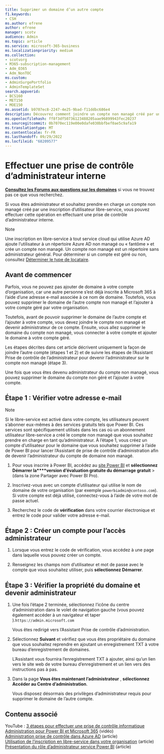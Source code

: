 ```yaml
---
title: Supprimer un domaine d’un autre compte
f1.keywords:
- CSH
ms.author: efrene
author: efrene
manager: scotv
audience: Admin
ms.topic: article
ms.service: microsoft-365-business
ms.localizationpriority: medium
ms.collection:
- scotvorg
- M365-subscription-management
- Adm_O365
- Adm_NonTOC
ms.custom:
- AdminSurgePortfolio
- AdminTemplateSet
search.appverid:
- BCS160
- MET150
- MOE150
ms.assetid: b9707ec8-2247-4e25-9bad-f11ddbc686e4
description: Découvrez comment joindre un compte non managé créé par une inscription d’utilisateur libre-service dans Microsoft 365.
ms.openlocfilehash: ff8f3df50736123488205aae96899943fec20237
ms.sourcegitcommit: 0b7070ec119e00e0dafe030bbfbef0ae5c9afa19
ms.translationtype: MT
ms.contentlocale: fr-FR
ms.lasthandoff: 09/29/2022
ms.locfileid: "68209577"
---
```

# <a name="perform-an-internal-admin-takeover"></a>Effectuer une prise de contrôle d’administrateur interne

 **[Consultez les Forums aux questions sur les domaines](../setup/domains-faq.yml)** si vous ne trouvez pas ce que vous recherchez.

Si vous êtes administrateur et souhaitez prendre en charge un compte non managé créé par une inscription d’utilisateur libre-service, vous pouvez effectuer cette opération en effectuant une prise de contrôle d’administrateur interne.

> [!NOTE]
> Une inscription en libre-service à tout service cloud qui utilise Azure AD ajoute l’utilisateur à un répertoire Azure AD non managé ou « fantôme » et crée un compte non managé. Un compte non managé est un répertoire sans administrateur général. Pour déterminer si un compte est géré ou non, consultez [Déterminer le type de locataire](/power-platform/admin/powerapps-gdpr-dsr-guide-systemlogs#determining-tenant-type). 
  
## <a name="before-you-begin"></a>Avant de commencer

Parfois, vous ne pouvez pas ajouter de domaine à votre compte d’organisation, car une autre personne s’est déjà inscrite à Microsoft 365 à l’aide d’une adresse e-mail associée à ce nom de domaine. Toutefois, vous pouvez supprimer le domaine de l’autre compte non managé et l’ajouter à votre compte géré par votre organisation.

Toutefois, avant de pouvoir supprimer le domaine de l’autre compte et l’ajouter à votre compte, vous devez joindre le compte non managé et devenir administrateur de ce compte. Ensuite, vous allez supprimer le domaine du compte non managé, vous connecter à votre compte et ajouter le domaine à votre compte géré.

Les étapes décrites dans cet article décrivent uniquement la façon de joindre l’autre compte (étapes 1 et 2) et de suivre les étapes de l’Assistant Prise de contrôle de l’administrateur pour devenir l’administrateur sur le compte non managé (étape 3).

Une fois que vous êtes devenu administrateur du compte non managé, vous pouvez supprimer le domaine du compte non géré et l’ajouter à votre compte. 

## <a name="step-1-verify-your-email-address"></a>Étape 1 : Vérifier votre adresse e-mail

> [!NOTE]
> Si le libre-service est activé dans votre compte, les utilisateurs peuvent s’abonner eux-mêmes à des services gratuits tels que Power BI. Ces services sont spécifiquement utilisés dans les cas où un abonnement utilisateur libre-service a créé le compte non managé que vous souhaitez prendre en charge en tant qu’administrateur. À l’étape 1, vous créez un compte d’utilisateur pour le domaine que vous souhaitez supprimer à l’aide de Power BI pour lancer l’Assistant de prise de contrôle d’administration afin de devenir l’administrateur du compte de domaine non managé.

1. Pour vous inscrire à Power BI, accédez au [site Power BI](https://powerbi.com) et **sélectionnez Démarrer la****version d’évaluation gratuite du démarrage gratuit** >  (dans la zone Partager avec Power BI Pro). 

2. Inscrivez-vous avec un compte d’utilisateur qui utilise le nom de domaine de votre organisation (par exemple `powerbiadmin@contoso.com`). Si votre compte est déjà utilisé, connectez-vous à l’aide de votre mot de passe actuel.

3. Recherchez le code de **vérification** dans votre courrier électronique et entrez le code pour valider votre adresse e-mail.

## <a name="step-2-create-a-new-account-for-admin-access"></a>Étape 2 : Créer un compte pour l’accès administrateur

1. Lorsque vous entrez le code de vérification, vous accédez à une page dans laquelle vous pouvez créer un compte.

2. Renseignez les champs nom d’utilisateur et mot de passe avec le compte que vous souhaitez utiliser, puis **sélectionnez Démarrer**.

## <a name="step-3-verify-domain-ownership-and-become-the-admin"></a>Étape 3 : Vérifier la propriété du domaine et devenir administrateur

1. Une fois l’étape 2 terminée, sélectionnez l’icône du centre d’administration dans le volet de navigation gauche (vous pouvez également accéder à un navigateur et taper ).`https://admin.microsoft.com`

    Vous êtes redirigé vers l’Assistant Prise de contrôle d’administration.

1. Sélectionnez **Suivant** et vérifiez que vous êtes propriétaire du domaine que vous souhaitez reprendre en ajoutant un enregistrement TXT à votre bureau d’enregistrement de domaines. 

    L’Assistant vous fournira l’enregistrement TXT à ajouter, ainsi qu’un lien vers le site web de votre bureau d’enregistrement et un lien vers des instructions pas à pas.

1. Dans la page **Vous êtes maintenant l’administrateur** , **sélectionnez Accéder au Centre d’administration**.

    Vous disposez désormais des privilèges d’administrateur requis pour supprimer le domaine de l’autre compte. 
## <a name="related-content"></a>Contenu associé

YouTube : [3 étapes pour effectuer une prise de contrôle informatique Administration pour Power BI et Microsoft 365](https://www.youtube.com/watch?v=xt5EsrQBZZk) (vidéo)\
[Administration prise de contrôle dans Azure AD](/azure/active-directory/users-groups-roles/domains-admin-takeover) (article)\
[Utilisation de l’inscription en libre-service dans votre organisation](self-service-sign-up.md) (article)\
[Présentation du rôle d’administrateur service Power BI](/power-bi/service-admin-role) (article)
